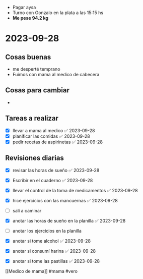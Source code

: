 - Pagar aysa
- Turno con Gonzalo en la plata a las 15:15 hs
- **Me pese 94.2 kg**


# 2023-09-28
## Cosas buenas
- me desperté temprano
- Fuimos con mama al medico de cabecera


## Cosas para cambiar 
- 


## Tareas a realizar 
- [x] llevar a mama al medico ✅ 2023-09-28
- [x] planificar las comidas ✅ 2023-09-28
- [x] pedir recetas de aspirinetas ✅ 2023-09-28

## Revisiones diarias
- [x] revisar las horas de sueño ✅ 2023-09-28
- [x] Escribir en el cuaderno ✅ 2023-09-28
- [x] llevar el control de la toma de medicamentos ✅ 2023-09-28
- [x] hice ejercicios con las mancuernas ✅ 2023-09-28
- [ ] salí a caminar 
- [x] anotar las horas de sueño en la planilla ✅ 2023-09-28
- [ ] anotar los ejercicios  en la planilla 
- [x] anotar si tome alcohol ✅ 2023-09-28
- [x] anotar si consumí harina ✅ 2023-09-28
- [x] anotar si tome las pastillas ✅ 2023-09-28



[[Medico de mama]]
#mama #vero

